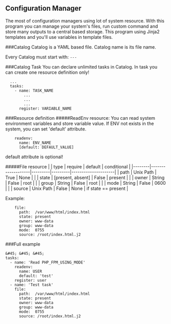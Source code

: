 ## Configuration Manager
The most of configuration managers using lot of system resource. With this program you can manage your system's files, run custom command and store many outputs to a central based storage. This program using Jinja2 templates and you'll use variables in template files.

###Catalog
Catalog is a YAML based file. Catalog name is its file name.

Every Catalog must start with:
`---`

###Catalog Task
You can declare unlimited tasks in Catalog. In task you can create one resource definition only!

```
  ...
  tasks:
    - name: TASK_NAME
        ...
        ...
        ...
      register: VARIABLE_NAME
```

###Resource definition
#####ReadEnv resource:
You can read system environment variables and store variable value. If ENV not exists in the system, you can set 'default' attribute.
```
    readenv:
      name: ENV_NAME
      [default: DEFAULT_VALUE]
```
default attribute is optional!

#####File resource
|        | type              | require | default | conditional         |
|--------|-------------------|---------|---------|---------------------|
| path   | Unix Path         | True    | None    |                     |
| state  | [present, absent] | False   | present |                     |
| owner  | String            | False   | root    |                     |
| group  | String            | False   | root    |                     |
| mode   | String            | False   | 0600    |                     |
| source | Unix Path         | False   | None    | if state == present |

Example:
```
    file:
      path:  /var/www/html/index.html
      state: present
      owner: www-data
      group: www-data
      mode:  0755
      source: /root/index.html.j2
```
###Full example
```
&#45; &#45; &#45;
tasks:
  - name: 'Read PHP_FPM_USING_MODE'
    readenv:
      name: USER
      default: 'test'
    register: user
  - name: 'Test task'
    file:
      path:  /var/www/html/index.html
      state: present
      owner: www-data
      group: www-data
      mode:  0755
      source: /root/index.html.j2
```

